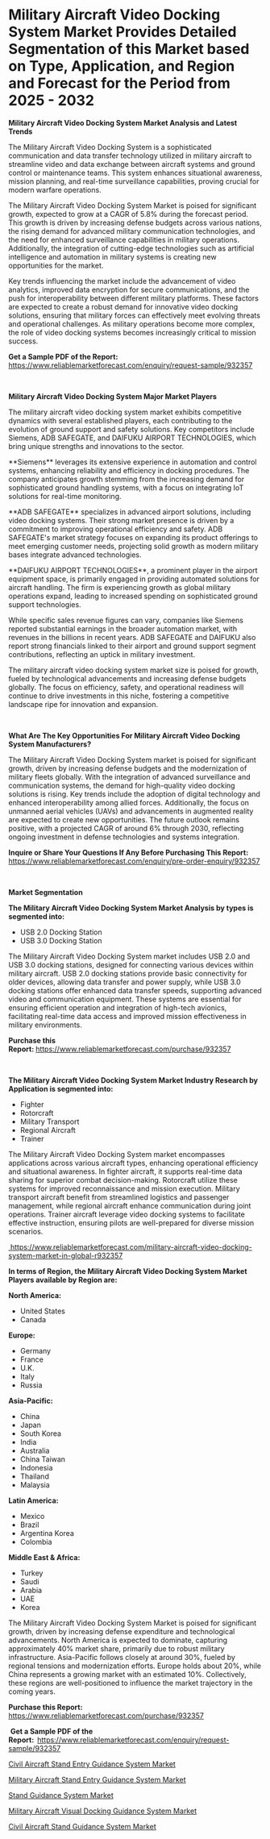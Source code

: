 <p><h1>Military Aircraft Video Docking System Market Provides Detailed Segmentation of this Market based on Type, Application, and Region and Forecast for the Period from 2025 - 2032</h1></p><p><strong>Military Aircraft Video Docking System Market Analysis and Latest Trends</strong></p>
<p><p>The Military Aircraft Video Docking System is a sophisticated communication and data transfer technology utilized in military aircraft to streamline video and data exchange between aircraft systems and ground control or maintenance teams. This system enhances situational awareness, mission planning, and real-time surveillance capabilities, proving crucial for modern warfare operations.</p><p>The Military Aircraft Video Docking System Market is poised for significant growth, expected to grow at a CAGR of 5.8% during the forecast period. This growth is driven by increasing defense budgets across various nations, the rising demand for advanced military communication technologies, and the need for enhanced surveillance capabilities in military operations. Additionally, the integration of cutting-edge technologies such as artificial intelligence and automation in military systems is creating new opportunities for the market.</p><p>Key trends influencing the market include the advancement of video analytics, improved data encryption for secure communications, and the push for interoperability between different military platforms. These factors are expected to create a robust demand for innovative video docking solutions, ensuring that military forces can effectively meet evolving threats and operational challenges. As military operations become more complex, the role of video docking systems becomes increasingly critical to mission success.</p></p>
<p><strong>Get a Sample PDF of the Report:&nbsp;</strong> <a href="https://www.reliablemarketforecast.com/enquiry/request-sample/932357?utm_campaign=1080&utm_medium=2&utm_source=Github&utm_content=ia&utm_term=21032025&utm_id=military-aircraft-video-docking-system">https://www.reliablemarketforecast.com/enquiry/request-sample/932357</a></p>
<p>&nbsp;</p>
<p><strong>Military Aircraft Video Docking System Major Market Players</strong></p>
<p><p>The military aircraft video docking system market exhibits competitive dynamics with several established players, each contributing to the evolution of ground support and safety solutions. Key competitors include Siemens, ADB SAFEGATE, and DAIFUKU AIRPORT TECHNOLOGIES, which bring unique strengths and innovations to the sector.</p><p>**Siemens** leverages its extensive experience in automation and control systems, enhancing reliability and efficiency in docking procedures. The company anticipates growth stemming from the increasing demand for sophisticated ground handling systems, with a focus on integrating IoT solutions for real-time monitoring.</p><p>**ADB SAFEGATE** specializes in advanced airport solutions, including video docking systems. Their strong market presence is driven by a commitment to improving operational efficiency and safety. ADB SAFEGATE's market strategy focuses on expanding its product offerings to meet emerging customer needs, projecting solid growth as modern military bases integrate advanced technologies.</p><p>**DAIFUKU AIRPORT TECHNOLOGIES**, a prominent player in the airport equipment space, is primarily engaged in providing automated solutions for aircraft handling. The firm is experiencing growth as global military operations expand, leading to increased spending on sophisticated ground support technologies. </p><p>While specific sales revenue figures can vary, companies like Siemens reported substantial earnings in the broader automation market, with revenues in the billions in recent years. ADB SAFEGATE and DAIFUKU also report strong financials linked to their airport and ground support segment contributions, reflecting an uptick in military investment.</p><p>The military aircraft video docking system market size is poised for growth, fueled by technological advancements and increasing defense budgets globally. The focus on efficiency, safety, and operational readiness will continue to drive investments in this niche, fostering a competitive landscape ripe for innovation and expansion.</p></p>
<p>&nbsp;</p>
<p><strong>What Are The Key Opportunities For Military Aircraft Video Docking System Manufacturers?</strong></p>
<p><p>The Military Aircraft Video Docking System market is poised for significant growth, driven by increasing defense budgets and the modernization of military fleets globally. With the integration of advanced surveillance and communication systems, the demand for high-quality video docking solutions is rising. Key trends include the adoption of digital technology and enhanced interoperability among allied forces. Additionally, the focus on unmanned aerial vehicles (UAVs) and advancements in augmented reality are expected to create new opportunities. The future outlook remains positive, with a projected CAGR of around 6% through 2030, reflecting ongoing investment in defense technologies and systems integration.</p></p>
<p><strong>Inquire or Share Your Questions If Any Before Purchasing This Report:</strong> <a href="https://www.reliablemarketforecast.com/enquiry/pre-order-enquiry/932357?utm_campaign=1080&utm_medium=2&utm_source=Github&utm_content=ia&utm_term=21032025&utm_id=military-aircraft-video-docking-system">https://www.reliablemarketforecast.com/enquiry/pre-order-enquiry/932357</a></p>
<p>&nbsp;</p>
<p><strong>Market Segmentation</strong></p>
<p><strong>The Military Aircraft Video Docking System Market Analysis by types is segmented into:</strong></p>
<p><ul><li>USB 2.0 Docking Station</li><li>USB 3.0 Docking Station</li></ul></p>
<p><p>The Military Aircraft Video Docking System market includes USB 2.0 and USB 3.0 docking stations, designed for connecting various devices within military aircraft. USB 2.0 docking stations provide basic connectivity for older devices, allowing data transfer and power supply, while USB 3.0 docking stations offer enhanced data transfer speeds, supporting advanced video and communication equipment. These systems are essential for ensuring efficient operation and integration of high-tech avionics, facilitating real-time data access and improved mission effectiveness in military environments.</p></p>
<p><strong>Purchase this Report:&nbsp;</strong><a href="https://www.reliablemarketforecast.com/purchase/932357?utm_campaign=1080&utm_medium=2&utm_source=Github&utm_content=ia&utm_term=21032025&utm_id=military-aircraft-video-docking-system">https://www.reliablemarketforecast.com/purchase/932357</a></p>
<p>&nbsp;</p>
<p><strong>The Military Aircraft Video Docking System Market Industry Research by Application is segmented into:</strong></p>
<p><ul><li>Fighter</li><li>Rotorcraft</li><li>Military Transport</li><li>Regional Aircraft</li><li>Trainer</li></ul></p>
<p><p>The Military Aircraft Video Docking System market encompasses applications across various aircraft types, enhancing operational efficiency and situational awareness. In fighter aircraft, it supports real-time data sharing for superior combat decision-making. Rotorcraft utilize these systems for improved reconnaissance and mission execution. Military transport aircraft benefit from streamlined logistics and passenger management, while regional aircraft enhance communication during joint operations. Trainer aircraft leverage video docking systems to facilitate effective instruction, ensuring pilots are well-prepared for diverse mission scenarios.</p></p>
<p><a href="https://www.reliablemarketforecast.com/military-aircraft-video-docking-system-market-in-global-r932357?utm_campaign=1080&utm_medium=2&utm_source=Github&utm_content=ia&utm_term=21032025&utm_id=military-aircraft-video-docking-system">&nbsp;https://www.reliablemarketforecast.com/military-aircraft-video-docking-system-market-in-global-r932357</a></p>
<p><strong>In terms of Region, the Military Aircraft Video Docking System Market Players available by Region are:</strong></p>
<p>
    <p> <strong> North America: </strong>
        <ul>
            <li>United States</li>
            <li>Canada</li>
        </ul>
        </p> 
    <p> <strong> Europe: </strong>
        <ul>
            <li>Germany</li>
            <li>France</li>
            <li>U.K.</li>
            <li>Italy</li>
            <li>Russia</li>
        </ul>
        </p> 
    <p> <strong> Asia-Pacific: </strong>
        <ul>
            <li>China</li>
            <li>Japan</li>
            <li>South Korea</li>
            <li>India</li>
            <li>Australia</li>
            <li>China Taiwan</li>
            <li>Indonesia</li>
            <li>Thailand</li>
            <li>Malaysia</li>
        </ul>
        </p> 
    <p> <strong> Latin America: </strong>
        <ul>
            <li>Mexico</li>
            <li>Brazil</li>
            <li>Argentina Korea</li>
            <li>Colombia</li>
        </ul>
        </p> 
    <p> <strong> Middle East & Africa: </strong>
        <ul>
            <li>Turkey</li>
            <li>Saudi</li>
            <li>Arabia</li>
            <li>UAE</li>
            <li>Korea</li>
        </ul>
    </p>
    </p>
<p><p>The Military Aircraft Video Docking System Market is poised for significant growth, driven by increasing defense expenditure and technological advancements. North America is expected to dominate, capturing approximately 40% market share, primarily due to robust military infrastructure. Asia-Pacific follows closely at around 30%, fueled by regional tensions and modernization efforts. Europe holds about 20%, while China represents a growing market with an estimated 10%. Collectively, these regions are well-positioned to influence the market trajectory in the coming years.</p></p>
<p><strong>Purchase this Report: </strong><a href="https://www.reliablemarketforecast.com/purchase/932357?utm_campaign=1080&utm_medium=2&utm_source=Github&utm_content=ia&utm_term=21032025&utm_id=military-aircraft-video-docking-system">https://www.reliablemarketforecast.com/purchase/932357</a></p>
<p>&nbsp;<strong>Get a Sample PDF of the Report:&nbsp;&nbsp;</strong><a href="https://www.reliablemarketforecast.com/enquiry/request-sample/932357?utm_campaign=1080&utm_medium=2&utm_source=Github&utm_content=ia&utm_term=21032025&utm_id=military-aircraft-video-docking-system">https://www.reliablemarketforecast.com/enquiry/request-sample/932357</a></p>
<p><strong></strong></p>
<p><p><a href="https://github.com/lazloklitz2e/Market-Research-Report-List-1/blob/main/civil-aircraft-stand-entry-guidance-system-market.md?utm_campaign=1080&utm_medium=2&utm_source=Github&utm_content=ia&utm_term=21032025&utm_id=military-aircraft-video-docking-system">Civil Aircraft Stand Entry Guidance System Market</a></p><p><a href="https://github.com/pezezlarue7h/Market-Research-Report-List-1/blob/main/military-aircraft-stand-entry-guidance-system-market.md?utm_campaign=1080&utm_medium=2&utm_source=Github&utm_content=ia&utm_term=21032025&utm_id=military-aircraft-video-docking-system">Military Aircraft Stand Entry Guidance System Market</a></p><p><a href="https://github.com/wycheelwayeu/Market-Research-Report-List-1/blob/main/stand-guidance-system-market.md?utm_campaign=1080&utm_medium=2&utm_source=Github&utm_content=ia&utm_term=21032025&utm_id=military-aircraft-video-docking-system">Stand Guidance System Market</a></p><p><a href="https://github.com/rueffmuoloqw/Market-Research-Report-List-1/blob/main/military-aircraft-visual-docking-guidance-system-market.md?utm_campaign=1080&utm_medium=2&utm_source=Github&utm_content=ia&utm_term=21032025&utm_id=military-aircraft-video-docking-system">Military Aircraft Visual Docking Guidance System Market</a></p><p><a href="https://github.com/auriashetzxj/Market-Research-Report-List-1/blob/main/civil-aircraft-stand-guidance-system-market.md?utm_campaign=1080&utm_medium=2&utm_source=Github&utm_content=ia&utm_term=21032025&utm_id=military-aircraft-video-docking-system">Civil Aircraft Stand Guidance System Market</a></p></p>
